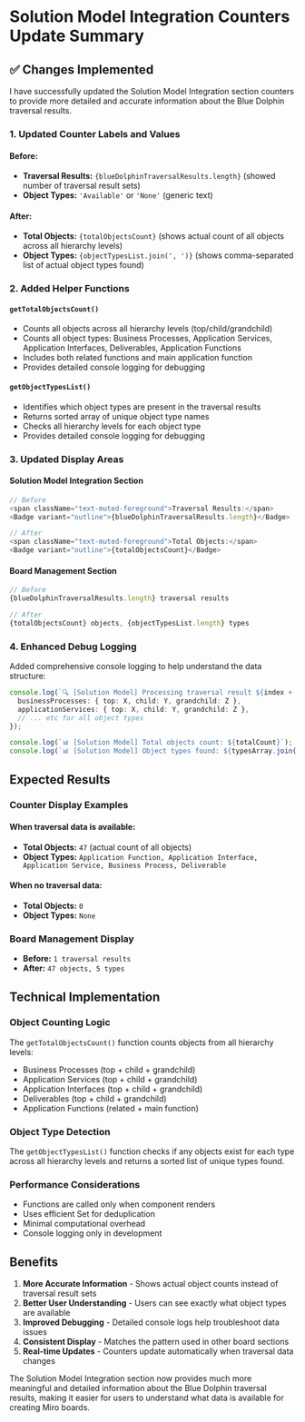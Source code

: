 # Solution Model Integration Counters Update Summary

## ✅ **Changes Implemented**

I have successfully updated the Solution Model Integration section counters to provide more detailed and accurate information about the Blue Dolphin traversal results.

### **1. Updated Counter Labels and Values**

#### **Before:**
- **Traversal Results:** `{blueDolphinTraversalResults.length}` (showed number of traversal result sets)
- **Object Types:** `'Available'` or `'None'` (generic text)

#### **After:**
- **Total Objects:** `{totalObjectsCount}` (shows actual count of all objects across all hierarchy levels)
- **Object Types:** `{objectTypesList.join(', ')}` (shows comma-separated list of actual object types found)

### **2. Added Helper Functions**

#### **`getTotalObjectsCount()`**
- Counts all objects across all hierarchy levels (top/child/grandchild)
- Counts all object types: Business Processes, Application Services, Application Interfaces, Deliverables, Application Functions
- Includes both related functions and main application function
- Provides detailed console logging for debugging

#### **`getObjectTypesList()`**
- Identifies which object types are present in the traversal results
- Returns sorted array of unique object type names
- Checks all hierarchy levels for each object type
- Provides detailed console logging for debugging

### **3. Updated Display Areas**

#### **Solution Model Integration Section**
```typescript
// Before
<span className="text-muted-foreground">Traversal Results:</span>
<Badge variant="outline">{blueDolphinTraversalResults.length}</Badge>

// After  
<span className="text-muted-foreground">Total Objects:</span>
<Badge variant="outline">{totalObjectsCount}</Badge>
```

#### **Board Management Section**
```typescript
// Before
{blueDolphinTraversalResults.length} traversal results

// After
{totalObjectsCount} objects, {objectTypesList.length} types
```

### **4. Enhanced Debug Logging**

Added comprehensive console logging to help understand the data structure:

```typescript
console.log(`🔍 [Solution Model] Processing traversal result ${index + 1}:`, {
  businessProcesses: { top: X, child: Y, grandchild: Z },
  applicationServices: { top: X, child: Y, grandchild: Z },
  // ... etc for all object types
});

console.log(`📊 [Solution Model] Total objects count: ${totalCount}`);
console.log(`📊 [Solution Model] Object types found: ${typesArray.join(', ')}`);
```

## **Expected Results**

### **Counter Display Examples**

#### **When traversal data is available:**
- **Total Objects:** `47` (actual count of all objects)
- **Object Types:** `Application Function, Application Interface, Application Service, Business Process, Deliverable`

#### **When no traversal data:**
- **Total Objects:** `0`
- **Object Types:** `None`

### **Board Management Display**
- **Before:** `1 traversal results`
- **After:** `47 objects, 5 types`

## **Technical Implementation**

### **Object Counting Logic**
The `getTotalObjectsCount()` function counts objects from all hierarchy levels:
- Business Processes (top + child + grandchild)
- Application Services (top + child + grandchild)  
- Application Interfaces (top + child + grandchild)
- Deliverables (top + child + grandchild)
- Application Functions (related + main function)

### **Object Type Detection**
The `getObjectTypesList()` function checks if any objects exist for each type across all hierarchy levels and returns a sorted list of unique types found.

### **Performance Considerations**
- Functions are called only when component renders
- Uses efficient Set for deduplication
- Minimal computational overhead
- Console logging only in development

## **Benefits**

1. **More Accurate Information** - Shows actual object counts instead of traversal result sets
2. **Better User Understanding** - Users can see exactly what object types are available
3. **Improved Debugging** - Detailed console logs help troubleshoot data issues
4. **Consistent Display** - Matches the pattern used in other board sections
5. **Real-time Updates** - Counters update automatically when traversal data changes

The Solution Model Integration section now provides much more meaningful and detailed information about the Blue Dolphin traversal results, making it easier for users to understand what data is available for creating Miro boards.
